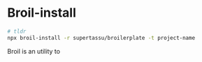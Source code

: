 # Broil-install

```bash
# tldr
npx broil-install -r supertassu/broilerplate -t project-name
```

Broil is an utility to 
